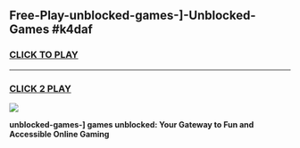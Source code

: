 
## Free-Play-unblocked-games-]-Unblocked-Games #k4daf
<h3>
<a href="https://news.freeplayer.one?title=unblocked-games-]&ref=8M">CLICK TO PLAY</a></h3>
<hr>

<h3>
<a href="https://news.freeplayer.one?title=unblocked-games-]&ref=8M">CLICK 2 PLAY</a>
  
</h3>

<a href="https://news.freeplayer.one?title=unblocked-games-]&ref=8M"><img src="https://clearcache.store/games.png"></a>


**unblocked-games-] games unblocked: Your Gateway to Fun and Accessible Online Gaming**
